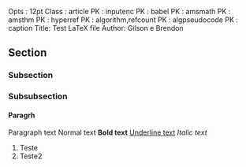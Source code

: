 Opts : 12pt 
Class : article 
PK : inputenc 
PK : babel 
PK : amsmath 
PK : amsthm 
PK : hyperref 
PK : algorithm,refcount 
PK : algpseudocode 
PK : caption 
Title: Test LaTeX file
Author: Gilson e Brendon
## Section
### Subsection
### Subsubsection
#### Paragrh
 Paragraph text Normal text
**Bold text**
<u>Underline text</u>
*Italic text*
1. Teste
1. Teste2
